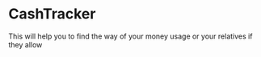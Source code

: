 # CashTracker
This will help you to find the way of your money usage or your relatives if they allow  
